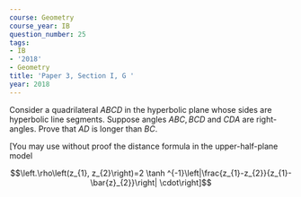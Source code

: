 ```yaml
---
course: Geometry
course_year: IB
question_number: 25
tags:
- IB
- '2018'
- Geometry
title: 'Paper 3, Section I, G '
year: 2018
---
```




Consider a quadrilateral $A B C D$ in the hyperbolic plane whose sides are hyperbolic line segments. Suppose angles $A B C, B C D$ and $C D A$ are right-angles. Prove that $A D$ is longer than $B C$.

[You may use without proof the distance formula in the upper-half-plane model

$$\left.\rho\left(z_{1}, z_{2}\right)=2 \tanh ^{-1}\left|\frac{z_{1}-z_{2}}{z_{1}-\bar{z}_{2}}\right| \cdot\right]$$